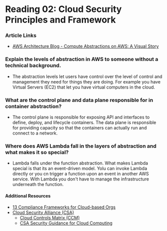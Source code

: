 # Reading 02: Cloud Security Principles and Framework

### Article Links 
- [AWS Architecture Blog - Compute Abstractions on AWS: A Visual Story](https://aws.amazon.com/blogs/architecture/compute-abstractions-on-aws-a-visual-story/)

### Explain the levels of abstraction in AWS to someone without a technical background.
- The abstraction levels let users have control over the level of control and management they need for things they are doing. For example you have Virtual Servers (EC2) that let you have virtual computers in the cloud. 
### What are the control plane and data plane responsible for in container abstraction?
- The control plane is responsible for exposing API and interfaces to define, deploy, and lifecycle containers. The data plane is responsible for providing capacity so that the containers can actually run and connect to a network. 
### Where does AWS Lambda fall in the layers of abstraction and what makes it so special?
- Lambda falls under the function abstraction. What makes Lambda special is that its an event-driven model. Yolu can invoke Lambda directly or you cn trigger a function upon an event in another AWS service. With Lambda you don't have to manage the infrastructure underneath the function.

#### Additional Resources 
- [13 Compliance Frameworks for Cloud-based Orgs](https://www.horangi.com/blog/13-compliance-frameworks-for-cloud-based-organizations)
- [Cloud Security Alliance (CSA)](https://cloudsecurityalliance.org/)
    - [Cloud Controls Matrix (CCM)](https://cloudsecurityalliance.org/research/cloud-controls-matrix/)
    - [CSA Security Guidance for Cloud Computing](https://cloudsecurityalliance.org/research/guidance/) 